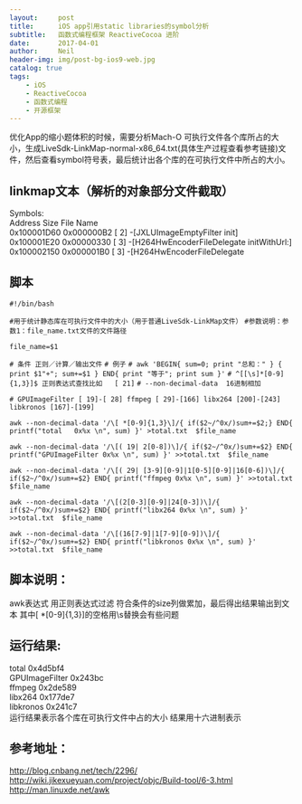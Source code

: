 ```yaml
---
layout:     post
title:      iOS app引用static libraries的symbol分析
subtitle:   函数式编程框架 ReactiveCocoa 进阶
date:       2017-04-01
author:     Neil
header-img: img/post-bg-ios9-web.jpg
catalog: true
tags:
    - iOS
    - ReactiveCocoa
    - 函数式编程
    - 开源框架
---
```



优化App的缩小题体积的时候，需要分析Mach-O 可执行文件各个库所占的大小，生成LiveSdk-LinkMap-normal-x86_64.txt(具体生产过程查看参考链接)文件，然后查看symbol符号表，最后统计出各个库的在可执行文件中所占的大小。

##  linkmap文本（解析的对象部分文件截取）  
Symbols:  
Address	Size    	File  Name  
0x100001D60	0x000000B2	[  2] -[JXLUImageEmptyFilter init]  
0x100001E20	0x00000330	[  3] -[H264HwEncoderFileDelegate initWithUrl:]  
0x100002150	0x000001B0	[  3] -[H264HwEncoderFileDelegate

## 脚本

`#!/bin/bash`

`#用于统计静态库在可执行文件中的大小（用于普通LiveSdk-LinkMap文件）`
`#参数说明：参数1：file_name.txt文件的文件路径`

`file_name=$1`


`# 条件 正则／计算／输出文件`
`# 例子`
`# awk 'BEGIN{ sum=0; print "总和：" } { print $1"+"; sum+=$1 } END{ print "等于"; print sum }'`
`# ^[[\s]*[0-9]{1,3}]$ 正则表达式查找比如   [ 21]`
`# --non-decimal-data  16进制相加`

`# GPUImageFilter [ 19]-[ 28] ffmpeg [ 29]-[166] libx264 [200]-[243] libkronos [167]-[199]`

`awk --non-decimal-data '/\[ *[0-9]{1,3}\]/{ if($2~/^0x/)sum+=$2;} END{ printf("total   0x%x \n", sum) }' >total.txt  $file_name`

`awk --non-decimal-data '/\[( 19| 2[0-8])\]/{ if($2~/^0x/)sum+=$2} END{ printf("GPUImageFilter 0x%x \n", sum) }' >>total.txt  $file_name`

`awk --non-decimal-data '/\[( 29| [3-9][0-9]|1[0-5][0-9]|16[0-6])\]/{ if($2~/^0x/)sum+=$2} END{ printf("ffmpeg 0x%x \n", sum) }' >>total.txt  $file_name`

`awk --non-decimal-data '/\[(2[0-3][0-9]|24[0-3])\]/{ if($2~/^0x/)sum+=$2} END{ printf("libx264 0x%x \n", sum) }' >>total.txt  $file_name`

`awk --non-decimal-data '/\[(16[7-9]|1[7-9][0-9])\]/{ if($2~/^0x/)sum+=$2} END{ printf("libkronos 0x%x \n", sum) }' >>total.txt  $file_name`

## 脚本说明：
awk表达式 用正则表达式过滤 符合条件的size列做累加，最后得出结果输出到文本
其中\[ *[0-9]{1,3}\]的空格用\s替换会有些问题

##  运行结果:    
total 0x4d5bf4  
GPUImageFilter 0x243bc  
ffmpeg 0x2de589   
libx264 0x177de7  
libkronos 0x241c7  
运行结果表示各个库在可执行文件中占的大小 结果用十六进制表示

##  参考地址：  
<http://blog.cnbang.net/tech/2296/>  
<http://wiki.jikexueyuan.com/project/objc/Build-tool/6-3.html>  
<http://man.linuxde.net/awk>
    
	

 
